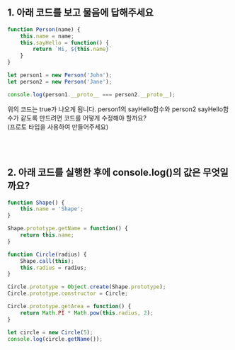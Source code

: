 ## 1. 아래 코드를 보고 물음에 답해주세요

```jsx
function Person(name) {
    this.name = name;
    this.sayHello = function() {
        return `Hi, ${this.name}`
    }
}

let person1 = new Person('John');
let person2 = new Person('Jane');

console.log(person1.__proto__ === person2.__proto__);

```

위의 코드는 true가 나오게 됩니다. person1의 sayHello함수와 person2 sayHello함수가 같도록 만드려면 코드를 어떻게 수정해야 할까요?
<br/>
(프로토 타입을 사용하여 만들어주세요)

<br/>
<br/>

## 2. 아래 코드를 실행한 후에 console.log()의 값은 무엇일까요?

```jsx
function Shape() {
    this.name = 'Shape';
}

Shape.prototype.getName = function() {
    return this.name;
}

function Circle(radius) {
    Shape.call(this);
    this.radius = radius;
}

Circle.prototype = Object.create(Shape.prototype);
Circle.prototype.constructor = Circle;

Circle.prototype.getArea = function() {
    return Math.PI * Math.pow(this.radius, 2);
}

let circle = new Circle(5);
console.log(circle.getName());


```